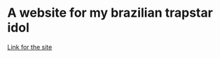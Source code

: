 # A website for my brazilian trapstar idol

<a href="https://sidoka.surge.sh/">Link for the site</a>
